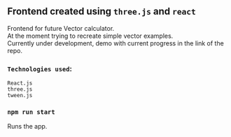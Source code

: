 ## Frontend created using `three.js` and `react`
Frontend for future Vector calculator.<br />
At the moment trying to recreate simple vector examples.<br />
Currently under development, demo with current progress in the link of the repo.

### `Technologies used`:
`React.js`<br /> `three.js`<br />`tween.js`<br />

### `npm run start`
Runs the app.
